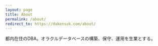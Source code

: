 ```yaml
---
layout: page
title: About
permalink: /about/
redirect_to: https://dakensuk.com/about/
---
```


都内在住のDBA。オラクルデータベースの構築、保守、運用を生業とする。

